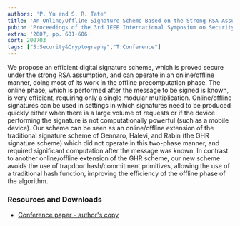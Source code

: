 ```yaml
---
authors: 'P. Yu and S. R. Tate'
title: 'An Online/Offline Signature Scheme Based on the Strong RSA Assumption'
pubin: 'Proceedings of the 3rd IEEE International Symposium on Security in Networks and Distributed Systems (SSNDS) - part of the 21st International Conference on Advanced Information Networking and Applications Workshops'
extra: '2007, pp. 601-606'
sort: 200703
tags: ["S:Security&Cryptography","T:Conference"]
---
```

We propose an efficient digital signature scheme, which is proved
secure under the strong RSA assumption, and can operate in an
online/offline manner, doing most of its work in the offline
precomputation phase.  The online phase, which is performed after the
message to be signed is known, is very efficient, requiring only a
single modular multiplication.  Online/offline signatures can be used
in settings in which signatures need to be produced quickly either when there
is a large volume of requests or if the device performing the
signature is not computationally powerful (such as a mobile device).
Our scheme can be seen as an online/offline extension of the
traditional signature scheme of Gennaro, Halevi, and Rabin (the GHR
signature scheme) which did not operate in this two-phase manner, and
required significant computation after the message was known.  In
contrast to another online/offline extension of the GHR scheme, our
new scheme avoids the use of trapdoor hash/commitment primitives,
allowing the use of a traditional hash function, improving the
efficiency of the offline phase of the algorithm.

### Resources and Downloads

* [Conference paper - author's copy](/publications/2007-OfflineSigs.pdf)
